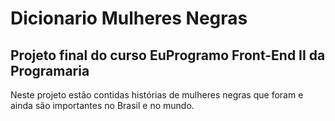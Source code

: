 # Dicionario Mulheres Negras
## Projeto final do curso EuProgramo Front-End II da Programaria

Neste projeto estão contidas histórias de mulheres negras que foram e ainda são importantes no Brasil e no mundo.
